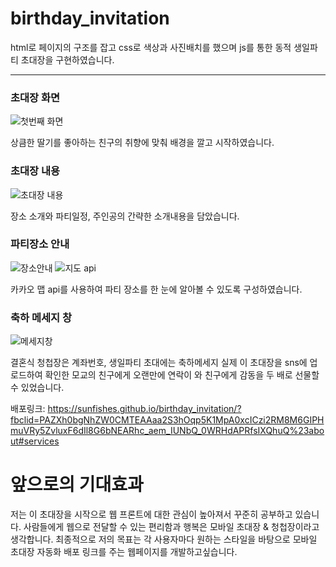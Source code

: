 # birthday_invitation
html로 페이지의 구조를 잡고 css로 색상과 사진배치를 했으며
js를 통한 동적 생일파티 초대장을 구현하였습니다.
***
### 초대장 화면
![첫번째 화면](https://github.com/user-attachments/assets/0706c4b3-a801-49db-857b-f6291934d848)

상큼한 딸기를 좋아하는 친구의 취향에 맞춰 배경을 깔고 시작하였습니다.

### 초대장 내용
![초대장 내용](https://github.com/user-attachments/assets/2aa17e06-73e1-4891-b250-0972f71f6fd2)

장소 소개와 파티일정, 주인공의 간략한 소개내용을 담았습니다.

### 파티장소 안내
![장소안내](https://github.com/user-attachments/assets/15f92aaf-ba68-4a86-90cc-21194ecc3c3f) ![지도 api](https://github.com/user-attachments/assets/27af94e1-09f1-401b-acf1-e29fe8395ab3)

카카오 맵 api를 사용하여 파티 장소를 한 눈에 알아볼 수 있도록 구성하였습니다.

### 축하 메세지 창 
![메세지창](https://github.com/user-attachments/assets/6b2dde2a-497d-48a2-914f-4df27d250ddc)

결혼식 청첩장은 계좌번호, 생일파티 초대에는 축하메세지
실제 이 초대장을 sns에 업로드하여 확인한 모교의 친구에게 오랜만에 연락이 와 친구에게 감동을 두 배로 선물할 수 있었습니다.


배포링크: https://sunfishes.github.io/birthday_invitation/?fbclid=PAZXh0bgNhZW0CMTEAAaa2S3hOqp5K1MpA0xcICzi2RM8M6GIPHmuVRy5ZvluxF6dIl8G6bNEARhc_aem_IUNbQ_0WRHdAPRfsIXQhuQ%23about#services

# 앞으로의 기대효과
저는 이 초대장을 시작으로 웹 프론트에 대한 관심이 높아져서 꾸준히 공부하고 있습니다.
사람들에게 웹으로 전달할 수 있는 편리함과 행복은 모바일 초대장 & 청첩장이라고 생각합니다.
최종적으로 저의 목표는 각 사용자마다 원하는 스타일을 바탕으로 모바일 초대장 자동화 배포 링크를 주는 웹페이지를 개발하고싶습니다.
